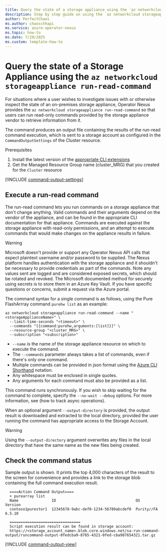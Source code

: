 ```yaml
---
title: Query the state of a storage appliance using the `az networkcloud storageappliance run-read-command` for Operator Nexus
description: Step by step guide on using the `az networkcloud storageappliance run-read-command` to run diagnostic commands on a storage appliance.
author: PerfectChaos
ms.author: chaoschhapi
ms.service: azure-operator-nexus
ms.topic: how-to
ms.date: 7/29/2025
ms.custom: template-how-to
---
```


# Query the state of a Storage Appliance using the `az networkcloud storageappliance run-read-command`

For situations where a user wishes to investigate issues with or otherwise inspect the state of an on-premises storage appliance, Operator Nexus provides the `az networkcloud storageappliance run-read-command` so that users can run read-only commands provided by the storage appliance vendor to retrieve information from it.

The command produces an output file containing the results of the run-read command execution, which is sent to a storage account as configured in the `CommandOutputSettings` of the Cluster resource.

Prerequisites
1. Install the latest version of the
   [appropriate CLI extensions](./howto-install-cli-extensions.md)
1. Get the Managed Resource Group name (cluster_MRG) that you created for the `Cluster` resource

[!INCLUDE [command-output-settings](./includes/run-commands/command-output-settings.md)]

## Execute a run-read command

The run-read command lets you run commands on a storage appliance that don't change anything. Valid commands and their arguments depend on the vendor of the appliance, and can be found in the appropriate CLI documentation for that appliance. Commands are executed against the storage appliance with read-only permissions, and an attempt to execute commands that would make changes on the appliance results in failure.

> [!WARNING]
> Microsoft doesn't provide or support any Operator Nexus API calls that expect plaintext username and/or password to be supplied. The Nexus platform handles authentication with the storage appliance and it shouldn't be necessary to provide credentials as part of the commands. Note any values sent are logged and are considered exposed secrets, which should be rotated and revoked. The Microsoft documented method for securely using secrets is to store them in an Azure Key Vault. If you have specific questions or concerns, submit a request via the Azure portal.

The command syntax for a single command is as follows, using the Pure FlashArrray command `purehw list` as an example:

```azurecli
az networkcloud storageappliance run-read-command --name "<storageApplianceName>" \
  --limit-time-seconds "<timeout>" \
  --commands "[{command:purehw,arguments:[list]}]" \
  --resource-group "<cluster_MRG>" \
  --subscription "<subscription>"
```

- `--name` is the name of the storage appliance resource on which to execute the command.
- The `--commands` parameter always takes a list of commands, even if there's only one command.
- Multiple commands can be provided in json format using the [Azure CLI Shorthand](https://aka.ms/cli-shorthand) notation.
- Any whitespace must be enclosed in single quotes.
- Any arguments for each command must also be provided as a list.

This command runs synchronously. If you wish to skip waiting for the command to complete, specify the `--no-wait --debug` options. For more information, see (how to track async operations).

When an optional argument `--output-directory` is provided, the output result is downloaded and extracted to the local directory, provided the user running the command has appropriate access to the Storage Account.

> [!WARNING]
> Using the `--output-directory` argument overwrites any files in the local directory that have the same name as the new files being created.

## Check the command status

Sample output is shown. It prints the top 4,000 characters of the result to the screen for convenience and provides a link to the storage blob containing the full command execution result.

```output
  ====Action Command Output====
  + purearray list
  Name               ID                                    OS          Version
  contoso1purestor1  12345678-9abc-def0-1234-56789abcdef0  Purity//FA  6.5.10
  
  ================================
  Script execution result can be found in storage account:
  https://<storage_account_name>.blob.core.windows.net/sa-run-command-output/runcommand-output-0fedcba9-8765-4321-0fed-cba987654321.tar.gz
```

[!INCLUDE [command-output-view](./includes/run-commands/command-output-view.md)]
